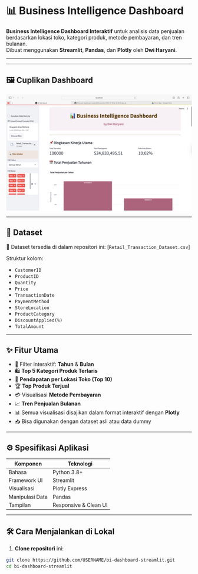 # 📊 Business Intelligence Dashboard

**Business Intelligence Dashboard Interaktif** untuk analisis data penjualan berdasarkan lokasi toko, kategori produk, metode pembayaran, dan tren bulanan.  
Dibuat menggunakan **Streamlit**, **Pandas**, dan **Plotly** oleh **Dwi Haryani**.

---


---

## 🖼️ Cuplikan Dashboard

![Dashboard Preview](Screenshot%202025-07-06%20at%2014.18.16.png)


---

## 📂 Dataset

📌 Dataset tersedia di dalam repositori ini: [`Retail_Transaction_Dataset.csv`]

Struktur kolom:
- `CustomerID`
- `ProductID`
- `Quantity`
- `Price`
- `TransactionDate`
- `PaymentMethod`
- `StoreLocation`
- `ProductCategory`
- `DiscountApplied(%)`
- `TotalAmount`

---

## ✨ Fitur Utama

- 📅 Filter interaktif: **Tahun** & **Bulan**
- 🛍️ **Top 5 Kategori Produk Terlaris**
- 🏪 **Pendapatan per Lokasi Toko (Top 10)**
- 🏆 **Top Produk Terjual**
- 💳 Visualisasi **Metode Pembayaran**
- 📈 **Tren Penjualan Bulanan**
- 📊 Semua visualisasi disajikan dalam format interaktif dengan **Plotly**
- 📥 Bisa digunakan dengan dataset asli atau data dummy

---

## ⚙️ Spesifikasi Aplikasi

| Komponen        | Teknologi            |
|----------------|----------------------|
| Bahasa         | Python 3.8+          |
| Framework UI   | Streamlit            |
| Visualisasi    | Plotly Express       |
| Manipulasi Data| Pandas               |
| Tampilan       | Responsive & Clean UI|

---

## 🛠️ Cara Menjalankan di Lokal

1. **Clone repositori** ini:
```bash
git clone https://github.com/USERNAME/bi-dashboard-streamlit.git
cd bi-dashboard-streamlit
